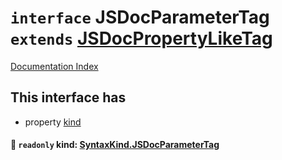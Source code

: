 # `interface` JSDocParameterTag `extends` [JSDocPropertyLikeTag](../private.interface.JSDocPropertyLikeTag/README.md)

[Documentation Index](../README.md)

## This interface has

- property [kind](#-readonly-kind-syntaxkindjsdocparametertag)


#### 📄 `readonly` kind: [SyntaxKind.JSDocParameterTag](../private.enum.SyntaxKind/README.md#jsdocparametertag--341)



